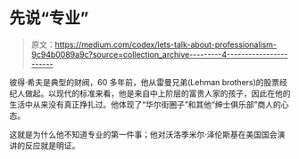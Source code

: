 # 先说“专业”

> 原文：<https://medium.com/codex/lets-talk-about-professionalism-9c94b0089a9c?source=collection_archive---------4----------------------->

彼得·希夫是典型的财阀，60 多年前，他从雷曼兄弟(Lehman brothers)的股票经纪人做起。以现代的标准来看，他是来自中上阶层的富贵人家的孩子，因此在他的生活中从来没有真正挣扎过。他体现了“华尔街圈子”和其他“绅士俱乐部”商人的心态。

这就是为什么他不知道专业的第一件事；他对沃洛季米尔·泽伦斯基在美国国会演讲的反应就是明证。